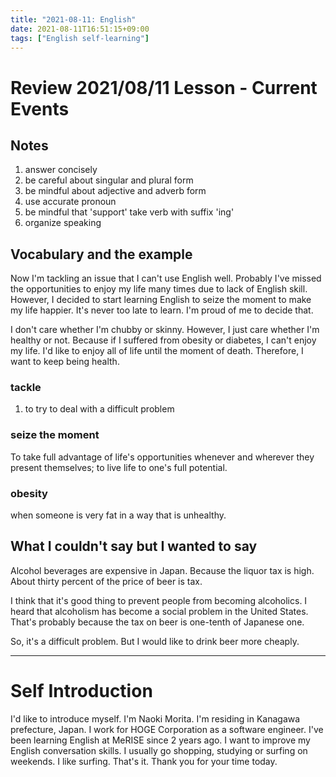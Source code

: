 ```yaml
---
title: "2021-08-11: English"
date: 2021-08-11T16:51:15+09:00
tags: ["English self-learning"]
---
```


# Review 2021/08/11 Lesson - Current Events

## Notes

1. answer concisely
2. be careful about singular and plural form
3. be mindful about adjective and adverb form
4. use accurate pronoun
5. be mindful that 'support' take verb with suffix 'ing'
6. organize speaking

## Vocabulary and the example

Now I'm tackling an issue that I can't use English well.
Probably I've missed the opportunities to enjoy my life many times due to lack of English skill.
However, I decided to start learning English to seize the moment to make my life happier.
It's never too late to learn.
I'm proud of me to decide that.

I don't care whether I'm chubby or skinny.
However, I just care whether I'm healthy or not.
Because if I suffered from obesity or diabetes, I can't enjoy my life.
I'd like to enjoy all of life until the moment of death.
Therefore, I want to keep being health.

### tackle
1. to try to deal with a difficult problem

### seize the moment
To take full advantage of life's opportunities whenever and wherever they present themselves; to live life to one's full potential.

### obesity
when someone is very fat in a way that is unhealthy.

## What I couldn't say but I wanted to say

Alcohol beverages are expensive in Japan.
Because the liquor tax is high.
About thirty percent of the price of beer is tax.

I think that it's good thing to prevent people from becoming alcoholics.
I heard that alcoholism has become a social problem in the United States.
That's probably because the tax on beer is one-tenth of Japanese one.

So, it's a difficult problem.
But I would like to drink beer more cheaply.

---

# Self Introduction

I'd like to introduce myself.
I'm Naoki Morita.
I'm residing in Kanagawa prefecture, Japan.
I work for HOGE Corporation as a software engineer.
I've been learning English at MeRISE since 2 years ago.
I want to improve my English conversation skills.
I usually go shopping, studying or surfing on weekends.
I like surfing.
That's it.
Thank you for your time today.
